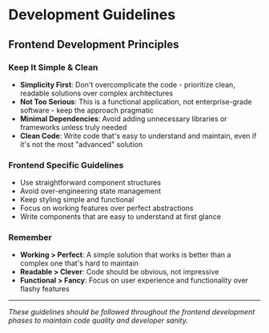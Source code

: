 # Development Guidelines

## Frontend Development Principles

### Keep It Simple & Clean
- **Simplicity First**: Don't overcomplicate the code - prioritize clean, readable solutions over complex architectures
- **Not Too Serious**: This is a functional application, not enterprise-grade software - keep the approach pragmatic
- **Minimal Dependencies**: Avoid adding unnecessary libraries or frameworks unless truly needed
- **Clean Code**: Write code that's easy to understand and maintain, even if it's not the most "advanced" solution

### Frontend Specific Guidelines
- Use straightforward component structures
- Avoid over-engineering state management
- Keep styling simple and functional
- Focus on working features over perfect abstractions
- Write components that are easy to understand at first glance

### Remember
- **Working > Perfect**: A simple solution that works is better than a complex one that's hard to maintain
- **Readable > Clever**: Code should be obvious, not impressive
- **Functional > Fancy**: Focus on user experience and functionality over flashy features

---

*These guidelines should be followed throughout the frontend development phases to maintain code quality and developer sanity.*